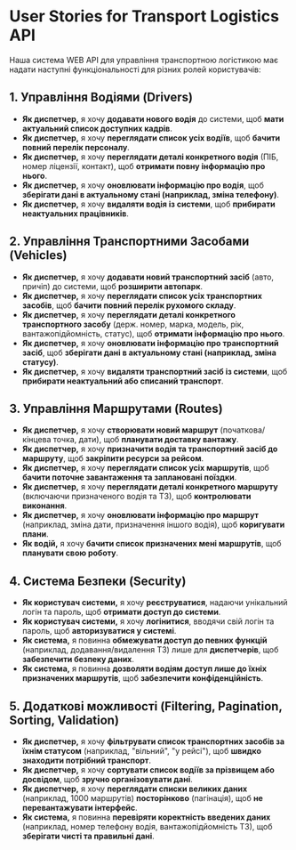 # User Stories for Transport Logistics API

Наша система WEB API для управління транспортною логістикою має надати наступні функціональності для різних ролей користувачів:

## 1. Управління Водіями (Drivers)

* **Як диспетчер,** я хочу **додавати нового водія** до системи, щоб **мати актуальний список доступних кадрів**.
* **Як диспетчер,** я хочу **переглядати список усіх водіїв**, щоб **бачити повний перелік персоналу**.
* **Як диспетчер,** я хочу **переглядати деталі конкретного водія** (ПІБ, номер ліцензії, контакт), щоб **отримати повну інформацію про нього**.
* **Як диспетчер,** я хочу **оновлювати інформацію про водія**, щоб **зберігати дані в актуальному стані (наприклад, зміна телефону)**.
* **Як диспетчер,** я хочу **видаляти водія із системи**, щоб **прибирати неактуальних працівників**.

## 2. Управління Транспортними Засобами (Vehicles)

* **Як диспетчер,** я хочу **додавати новий транспортний засіб** (авто, причіп) до системи, щоб **розширити автопарк**.
* **Як диспетчер,** я хочу **переглядати список усіх транспортних засобів**, щоб **бачити повний перелік рухомого складу**.
* **Як диспетчер,** я хочу **переглядати деталі конкретного транспортного засобу** (держ. номер, марка, модель, рік, вантажопідйомність, статус), щоб **отримати інформацію про нього**.
* **Як диспетчер,** я хочу **оновлювати інформацію про транспортний засіб**, щоб **зберігати дані в актуальному стані (наприклад, зміна статусу)**.
* **Як диспетчер,** я хочу **видаляти транспортний засіб із системи**, щоб **прибирати неактуальний або списаний транспорт**.

## 3. Управління Маршрутами (Routes)

* **Як диспетчер,** я хочу **створювати новий маршрут** (початкова/кінцева точка, дати), щоб **планувати доставку вантажу**.
* **Як диспетчер,** я хочу **призначити водія та транспортний засіб до маршруту**, щоб **закріпити ресурси за рейсом**.
* **Як диспетчер,** я хочу **переглядати список усіх маршрутів**, щоб **бачити поточне завантаження та заплановані поїздки**.
* **Як диспетчер,** я хочу **переглядати деталі конкретного маршруту** (включаючи призначеного водія та ТЗ), щоб **контролювати виконання**.
* **Як диспетчер,** я хочу **оновлювати інформацію про маршрут** (наприклад, зміна дати, призначення іншого водія), щоб **коригувати плани**.
* **Як водій,** я хочу **бачити список призначених мені маршрутів**, щоб **планувати свою роботу**.

## 4. Система Безпеки (Security)

* **Як користувач системи,** я хочу **реєструватися**, надаючи унікальний логін та пароль, щоб **отримати доступ до системи**.
* **Як користувач системи,** я хочу **логінитися**, вводячи свій логін та пароль, щоб **авторизуватися у системі**.
* **Як система,** я повинна **обмежувати доступ до певних функцій** (наприклад, додавання/видалення ТЗ) лише для **диспетчерів**, щоб **забезпечити безпеку даних**.
* **Як система,** я повинна **дозволяти водіям доступ лише до їхніх призначених маршрутів**, щоб **забезпечити конфіденційність**.

## 5. Додаткові можливості (Filtering, Pagination, Sorting, Validation)

* **Як диспетчер,** я хочу **фільтрувати список транспортних засобів за їхнім статусом** (наприклад, "вільний", "у рейсі"), щоб **швидко знаходити потрібний транспорт**.
* **Як диспетчер,** я хочу **сортувати список водіїв за прізвищем або досвідом**, щоб **зручно організовувати дані**.
* **Як диспетчер,** я хочу **переглядати списки великих даних** (наприклад, 1000 маршрутів) **посторінково** (пагінація), щоб **не перевантажувати інтерфейс**.
* **Як система,** я повинна **перевіряти коректність введених даних** (наприклад, номер телефону водія, вантажопідйомність ТЗ), щоб **зберігати чисті та правильні дані**.